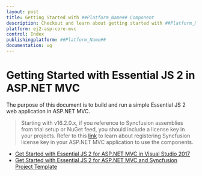 ```yaml
---
layout: post
title: Getting Started with ##Platform_Name## Component
description: Checkout and learn about getting started with ##Platform_Name## component of Syncfusion, and more details.
platform: ej2-asp-core-mvc
control: Index
publishingplatform: ##Platform_Name##
documentation: ug
---
```


# Getting Started with Essential JS 2 in ASP.NET MVC

The purpose of this document is to build and run a simple Essential JS 2 web application in ASP.NET MVC.

> Starting with v16.2.0.x, if you reference to Syncfusion assemblies from trial setup or NuGet feed, you should include a license key in your projects. Refer to this [link](https://help.syncfusion.com/common/essential-studio/licensing/license-key) to learn about registering Syncfusion license key in your ASP.NET MVC application to use the components.

* [Get Started with Essential JS 2 for ASP.NET MVC in Visual Studio 2017](visual-studio-2017/)
* [Get Started with Essential JS 2 for ASP.NET MVC and Syncfusion Project Template](project-template/)
